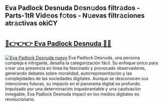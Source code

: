 ## Eva Padlock Desnuda D𝚎sn𝚞dos filtr𝚊dos - Parts-1tR Vid𝚎os f𝚘tos - N𝚞evas filtr𝚊ciones atr𝚊ctivas okiCY

# <h2><a href="http://mbcex1.tromn.icu/?c=Eva+Padlock+Desnuda">🔗👉👉👉 Eva Padlock Desnuda 🔗🔗</a></h2>

[![Eva Padlock Desnuda nuevo](https://i.imgur.com/pEAQMta.gif)](http://mbcex1.tromn.icu/?c=Eva+Padlock+Desnuda)
Eva Padlock Desnuda, una persona compleja e intrigante, desafía la categorización fácil. Su enfoque único para crear una presencia en línea ha fascinado y provocado observadores, generando debates sobre moralidad, autorrepresentación y las complejidades de las sociedades digitales. Aunque se desconocen sus intenciones futuras, su impacto en el panorama digital es profundo. Impulsado por una determinación inquebrantable y una cautivación innegable, Eva Padlock Desnuda impact en los medios digitales es revolucionario.
